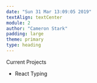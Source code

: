 ```yaml
---
date: "Sun 31 Mar 13:09:05 2019"
textAlign: textCenter
module: 2
author: "Cameron Stark"
padding: large
theme: primary
type: heading
---
```


Current Projects
- React Typing




